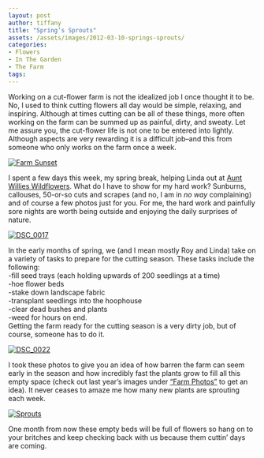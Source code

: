 ```yaml
---
layout: post
author: tiffany
title: "Spring’s Sprouts"
assets: /assets/images/2012-03-10-springs-sprouts/
categories: 
- Flowers
- In The Garden
- The Farm
tags: 
---
```


Working on a cut-flower farm is not the idealized job I once thought it to be. No, I used to think cutting flowers all day would be simple, relaxing, and inspiring. Although at times cutting can be all of these things, more often working on the farm can be summed up as painful, dirty, and sweaty. Let me assure you, the cut-flower life is not one to be entered into lightly. Although aspects are very rewarding it is a difficult job–and this from someone who only works on the farm once a week.

[![](jekyll_uploads/2012/03/DSC_0059-001-575x381.jpg "Farm Sunset")](http://www.sweetpeonies.com/2012/03/springs-sprouts/dsc_0059-001/)

I spent a few days this week, my spring break, helping Linda out at [Aunt Willies Wildflowers](www.auntwillieswildflowers.com). What do I have to show for my hard work? Sunburns, callouses, 50-or-so cuts and scrapes (and no, I am in _no way_ complaining) and of course a few photos just for you. For me, the hard work and painfully sore nights are worth being outside and enjoying the daily surprises of nature.

[![](jekyll_uploads/2012/03/DSC_0017-575x381.jpg "DSC_0017")](http://www.sweetpeonies.com/2012/03/springs-sprouts/dsc_0017/)

In the early months of spring, we (and I mean mostly Roy and Linda) take on a variety of tasks to prepare for the cutting season. These tasks include the following:  
-fill seed trays (each holding upwards of 200 seedlings at a time)  
-hoe flower beds  
-stake down landscape fabric  
-transplant seedlings into the hoophouse  
-clear dead bushes and plants  
-weed for hours on end.  
Getting the farm ready for the cutting season is a very dirty job, but of course, someone has to do it.

[![](jekyll_uploads/2012/03/DSC_0022-575x381.jpg "DSC_0022")](http://www.sweetpeonies.com/2012/03/springs-sprouts/dsc_0022-2/)

I took these photos to give you an idea of how barren the farm can seem early in the season and how incredibly fast the plants grow to fill all this empty space (check out last year’s images under [“Farm Photos”](http://www.sweetpeonies.com/farm-photos/) to get an idea). It never ceases to amaze me how many new plants are sprouting each week.

[![](jekyll_uploads/2012/03/DSC_0069-001-575x381.jpg "Sprouts")](http://www.sweetpeonies.com/2012/03/springs-sprouts/dsc_0069-001/)

One month from now these empty beds will be full of flowers so hang on to your britches and keep checking back with us because them cuttin’ days are coming.